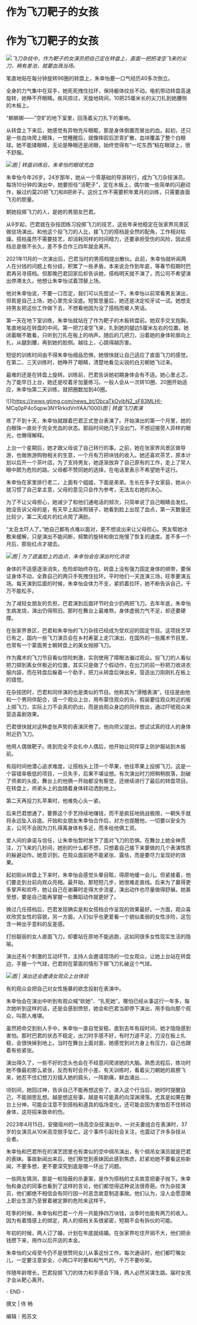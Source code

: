 # 作为飞刀靶子的女孩

# 作为飞刀靶子的女孩

![](https://inews.gtimg.com/news_bt/OWxfyafipCb31fut0OLQmMXD0h9sR4MPrSedvbvD7F1ksAA/1000)_飞刀杂技中，作为靶子的女演员把自己定在转盘上，直面一把把凌空飞来的尖刀，稍有差池，就要血溅当场。_

笔直地贴在每分钟旋转96圈的转盘上，朱幸怡要一口气经历40多次倒立。

全身的力气集中在双手，她死死拽住拉环，保持躯体纹丝不动。电机带动转盘高速旋转，她睁不开眼睛。疾风掠过，天旋地转间，10把25厘米长的尖刀扎到她腰侧的木板上。

“梆梆梆——”空旷的地下室里，回荡着尖刀扎下的重响。

从转盘上下来后，她感觉有异物充斥眼眶，那是身体倒置而冒出的血。起初，还只是一些血块爬上眼珠，一觉睡醒后，就像摔跤后淤青扩散，血块覆盖了整个白眼球。她不能揉眼睛，无论是睁眼还是闭眼，始终觉得有“一坨东西”粘在眼球上，很不舒服。

![](https://inews.gtimg.com/news_bt/OKPMmnC9kYkKUy7fJlngrk0zqoVluXUsmqqDsExF5ECzQAA/1000)_图
| 转盘训练后，朱幸怡的眼球充血_

朱幸怡今年26岁。24岁那年，她从一个零基础的导游转行，成为飞刀杂技演员。每场10分钟的演出中，她要担任“活靶子”，定在木板上，偶尔做一些简单的闪避动作，躲过约莫20把飞刀和8把斧子。这份工作不需要积年累月的训练，只需要直面飞刃的胆量。

朝她投掷飞刀的人，是她的男朋友巴君。

从9岁起，巴君就在杂技团练习投掷飞刀的技艺，这些年来他稳定在张家界风景区做驻场演出。和他这个投飞刀的人比，接飞刀的搭档是全然的配角，工作相对枯燥。搭档虽然不需要技艺，却消耗同样的时间精力，还要承担受伤的风险，因此搭档总是做不长久，差不多合作三四年就会离开。

2021年11月的一次演出后，巴君当时的男搭档提出散伙。此前，朱幸怡就听闻两人在分钱的问题上有分歧，积累了一些矛盾，本来说合作到年底，等春节假期时巴君再另寻搭档。但那晚巴君回家后却告诉她，搭档明天就不演了，而公司不希望演出停滞太久。他想让朱幸怡试着顶替上场。

他对朱幸怡说，不要一口否定，我们可以先尝试一下。朱幸怡以前常看男友演出，但若是自己上场，她心里完全没底。短暂思量后，她还是决定咬牙试一试。她想支持男友把这份工作做下去，不想看他因为没了搭档而被人笑话。

第一天在地下室训练，朱幸怡就站在了作为靶子的木板转盘前。她双手交叉抱胸，笔直地站在转盘的中间。第一把刀凌空飞来，扎到她的腿边5厘米左右的位置。她闭着眼不敢看，只听到刀扎在板上的响声。随后的几把刀，沿着她的身体轮廓向上扎，从腿到腰，再到她的脸侧。越往上，心跳得越厉害。

短促的训练时间由不得朱幸怡细品恐惧，她很快就让自己适应了直面飞刀的感觉。在第二、三天训练时，她睁开了眼睛，清楚地看见尖锐的白刃朝她飞过来。

最难的还是在转盘上旋转。训练前，巴君告诉她初期身体会有不适。她心里忐忑，为了能早日上台，她还是咬着牙加量练习。一般人会从一次转10圈、20圈开始适应，朱幸怡第二天训练，就把圈数加到40圈。

![](https://inews.gtimg.com/news_bt/ObcaTkOylbN2_sF83MLHI-
MCq0pP4o5qpw3NYRrkidVnYAA/1000)_图 | 转盘飞刀表演_

练了不到十天，朱幸怡就跟着巴君正式登台表演了。开始演出的第一个月里，她的白眼珠一直处于完全充血的状态。那段时间她几乎没出门，不想迎接旁人异样的眼光，也懒得解释。

上台一个星期后，她才跟父母说了自己转行的事。之前，她在张家界风景区做导游，也做旅游购物相关的生意，一个月有万把块钱的收入。她还喜欢茶艺，原本计划以后开一个茶叶店。为了支持男友，她逐渐放弃了自己原有的工作，走上了常人眼中颇为危险的路。父母都不赞同她的选择，在电话里表示不希望她干这行。

朱幸怡在家里排行老二，上面有个姐姐，下面是弟弟。生长在多子女家庭，她从小就习惯了自己拿主意，父母的意见只会作为参考，无法左右她的决心。

为了不让父母担心，她减少了和他们通电话的频次，只简单说了自己眼睛会发红。她没告诉父母的是，有天早上起床照镜子，她看到脸上出现了血点，第一天数量还比较少，第二天成片的红点爬了满脸。

“太丑太吓人了。”她自己都有点难以面对，更不想说出来让父母担心。男友帮她冰敷来缓解，只是演出不能间断，频繁的旋转和倒立拖慢了恢复的速度。差不多一个月后，那些红点才褪去。

![](https://inews.gtimg.com/news_bt/OgV93X_EA0E29wc9zYJzt0jCXfWjJ1La4HXDcFysGb3EgAA/1000)_图
| 为了遮盖脸上的血点，朱幸怡会在演出时化浓妆_

身体的不适感逐渐消失，危险却始终存在。转盘上没有强力固定身体的绑带，要保证身体不动，全靠自己的两只手死拽住拉环。平时他们一天连演三场，旺季要演五场。每天演到后面的时候，朱幸怡会体力不支，紧抓着拉环，她不断告诉自己，千万不能松手。

为了减轻女朋友的负担，巴君演到后面环节时会少扔两把飞刀。去年年底，朱幸怡生病发烧，演出仍得照旧。那时在舞台上最难熬，身体虚弱力气不足，却还要硬撑。

在张家界景区，巴君和朱幸怡的飞刀杂技已经成为受欢迎的固定节目。这项技艺早已有之，国内一些飞刀演员会在乡村寿宴上走穴演出，在国外的一些魔术节目里，也常有一个蒙面男士朝转盘上的美女抛掷飞刀。

作为魔术的飞刀节目看似惊险刺激，实则使用了障眼法骗过观众。投飞刀的人看似把刀掷到离女伴极近的位置，其实只是做了个假动作，在出刀的前一秒把刀收进衣服内袋，而在转盘后躲着一个助手，把刀从转盘后弹出来，营造出刀刚刚扎在板上的错觉。

在杂技团时，巴君和同伴演的也是类似的节目。他称其为“滑稽表演”，往往是由他和一个男同伴配合，请一个观众上台，用布蒙住观众的头，假装要往观众附近的板上掷飞刀，实际上刀不会真的扔出，而是由观众身边的同伴放出，通过吓唬观众来营造喜剧效果。

巴君很快就对这种虚张声势的表演厌倦了。他向师父提出，想试试真的往人的身体附近扔飞刀。

他用人偶做靶子。练到完全不会扎中人偶后，他开始让同伴穿上防护服站到木板前。

有段时间他潜心追求难度，让搭档头上顶一个苹果，他往苹果上投掷飞刀。这是一个容错率极低的项目，一旦失手，后果不堪设想。有次演出时刀把稍稍脱落，刮破了师弟的头皮。舞台上的他俩一开始都没有察觉，还继续进行了最后的转盘项目。在转盘上，师弟头上的血随着身体转动洒到地上。

第二天再投刀扎苹果时，他难免心头一紧。

后来巴君想通了，要靠这个手艺持续地赚钱，而不是疯狂地挑战极限，一朝失手就将永远坠入谷底。开始和女朋友朱幸怡合作后，对方也提醒他，一切要以安全为主，公司不会因为刀扎得离身体有多近，而多给他俩工资。

爱人间的承诺与信任，让朱幸怡暂时放下了面对飞刀的恐惧。在舞台上她全神贯注，刀飞来的几秒间，她别的什么都不想，只想着自己接下来要做的几个表演性质的躲避动作。她意识到，在观众面前她不能紧张、露怯，而是要尽力呈现好的效果。

起初刚从转盘上下来时，朱幸怡会感觉头晕目眩，得原地缓一会儿。但紧接着，他们要走到台前向观众亮相。最开始，那短短几步，她很难走直线。后来为了赢得更多掌声和欢呼，她让自己在谢幕时走得大步流星，演出动作也尽量做得舒展。她甚至想，要是自己能再掌握一些舞蹈动作就更好了。

换过几任搭档后，巴君发现确实是和女搭档合作呈现的效果最好。一方面，观众喜欢欣赏女性的容貌，另一方面，人们似乎也更爱看一个貌似柔弱的女性涉险，这包含一种出乎意料的反差感。

打扮靓丽的女人直面飞刀，却要站在原地不能逃跑，这如同很多女性现实生活的隐喻。

演出还有个刺激的互动环节，主持人会邀请现场的一位女观众，让她上台站在转盘边，手握一个气球，巴君则在蒙面的情形下掷飞刀扎破这个气球。

![](https://inews.gtimg.com/news_bt/OyDwmljfUYhKSAYQBSaoYMtEGrbl8GcmMhTQUUb5qO6g4AA/1000)_图
| 演出还会邀请女观众上台体验_

有的观众会把自己对女性施暴的欲念投射在表演中。

朱幸怡会在演出中听到有观众喊“砍她”、“扎死她”。哪怕已经从事这行一年多，每次她听到这样的话，还是会感到愤怒，她会和巴君当即停下演出，用手指向那个观众，叫那人难堪。

虽然把命交到别人手中，朱幸怡一直自觉安稳，直到去年有段时间，她才隐隐感到害怕。那时巴君的状态不稳定，出刀时手感不好，有时力道不足，刀没在板上扎稳，会很快掉到地上。当时在舞台上面对面，她感觉到对方身上有压力，自己也跟着有些紧张。

演出得久了，一些不好的念头也会在不经意间爬进她的大脑。熟悉流程后，练功时她不像最初那么紧张，反而有时会开小差。有天训练时，看着尖刀朝她的肩膀飞来，她忍不住幻想刀刃插入她的肩头，一阵剧痛，鲜血涌出……

顷刻间，她回过神，告诉自己不能再想这些了。进入这个行当后，她时时提醒自己，不能胡思乱想。越是想这些事，越是有可能真的向深渊滑落。尤其是如果在舞台上分神，可能会注意不到搭档和道具的临场变化，还可能会因为害怕忍不住转动身体，这将招来致命的伤。

2023年4月15日，安徽宿州的一场高空杂技演出中，一对夫妻组合在表演时，37岁的女演员从10米高空脱手坠亡。这个事件引起社会关注，也震动了许多杂技从业者。

朱幸怡和巴君所在的演艺团里也有类似的空中绸吊演出，有个绸吊女演员就是巴君的表妹。事故新闻出来后，他们察觉到表妹因此感到焦虑，赶紧劝她不要看这些新闻，不要多想，更不要深究到底是哪一环出了问题。

一些网友猜测，那是一桩隐蔽的杀妻案，是作为搭档的丈夫故意把妻子抛下。朱幸怡和身边的同事也看到了这样的言论，他们都觉得这种说法很奇葩。作为杂技演员，他们都绝不相信会有同行因一时恶念故意制造事故。他们认为，没人会愿意赌上职业生涯乃至冒着被定罪的危险来这样干。

旺季的时候，朱幸怡和巴君一个月一共能挣四万块钱，淡季时也能有两万的收入。因为有着情感上的绑定，两人的搭档关系很紧密，短期不会有拆伙的可能。

年初的时候，两人订了婚，计划在年底就结婚。在张家界吃住开销不大，他们把余钱攒下来，用作以后开店的本金。

朱幸怡的父母至今仍不是很赞同女儿从事这份工作。每次通话时，他们都叮嘱女儿，一定要注意安全，小两口平时要和和气气的，千万不要吵架。

伴随年龄增长，巴君投掷飞刀的体力和手感会下降，两人必然另谋生路。届时女孩才会从靶心离开。

\- END -

撰文 | 佟 畅

编辑｜苑苏文

